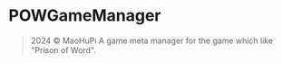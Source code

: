 # POWGameManager

> 2024 &copy; MaoHuPi
> A game meta manager for the game which like "Prison of Word".
